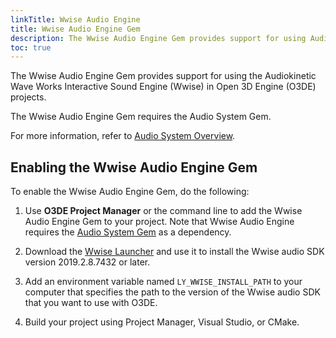 ```yaml
---
linkTitle: Wwise Audio Engine
title: Wwise Audio Engine Gem
description: The Wwise Audio Engine Gem provides support for using Audiokinetic Wave Works Interactive Sound Engine (Wwise) in Open 3D Engine (O3DE) projects.
toc: true
---
```


The Wwise Audio Engine Gem provides support for using the Audiokinetic Wave Works Interactive Sound Engine (Wwise) in Open 3D Engine (O3DE) projects.

The Wwise Audio Engine Gem requires the Audio System Gem.

For more information, refer to [Audio System Overview](/docs/user-guide/interactivity/audio/overview/).

## Enabling the Wwise Audio Engine Gem

To enable the Wwise Audio Engine Gem, do the following:

1. Use **O3DE Project Manager** or the command line to add the Wwise Audio Engine Gem to your project. Note that Wwise Audio Engine requires the [Audio System Gem](/docs/user-guide/gems/reference/audio/audio-system) as a dependency.

1. Download the [Wwise Launcher](https://www.audiokinetic.com/download/) and use it to install the Wwise audio SDK version 2019.2.8.7432 or later.

1. Add an environment variable named `LY_WWISE_INSTALL_PATH` to your computer that specifies the path to the version of the Wwise audio SDK that you want to use with O3DE.

1. Build your project using Project Manager, Visual Studio, or CMake.
